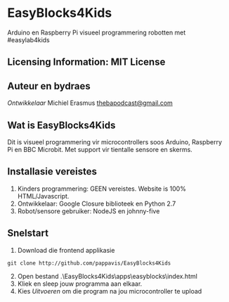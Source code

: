 # EasyBlocks4Kids
Arduino en Raspberry Pi visueel programmering robotten met #easylab4kids

Licensing Information: **MIT License**
---

Auteur en bydraes
---

*Ontwikkelaar* Michiel Erasmus  thebapodcast@gmail.com

Wat is EasyBlocks4Kids
---
Dit is visueel programmering vir microcontrollers soos Arduino, Raspberry Pi en BBC Microbit. Met support vir tientalle sensore en skerms.

Installasie vereistes
---
1. Kinders programmering: GEEN vereistes. Website is 100% HTML/Javascript.
2. Ontwikkelaar: Google Closure biblioteek en Python 2.7
3. Robot/sensore gebruiker: NodeJS en johnny-five


Snelstart
---
1. Download die frontend applikasie
```
git clone http://github.com/pappavis/EasyBlocks4Kids
```
2. Open bestand .\EasyBlocks4Kids\apps\easyblocks\index.html
3. Kliek en sleep jouw programma aan elkaar.
4. Kies *Uitvoeren* om die program na jou microcontroller te upload

